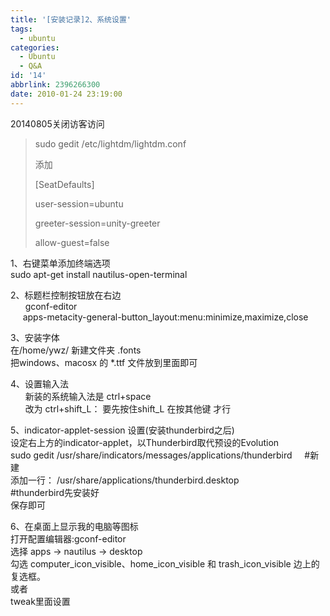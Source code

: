 ```yaml
---
title: '[安装记录]2、系统设置'
tags:
  - ubuntu
categories:
  - Ubuntu
  - Q&A
id: '14'
abbrlink: 2396266300
date: 2010-01-24 23:19:00
---
```


  

20140805关闭访客访问

> sudo gedit /etc/lightdm/lightdm.conf
> 
> 添加
> 
> \[SeatDefaults\]
> 
> user-session=ubuntu
> 
> greeter-session=unity-greeter
> 
> allow-guest=false

  

  

1、右键菜单添加终端选项  
 sudo apt-get install nautilus-open-terminal

  

2、标题栏控制按钮放在右边  
      gconf-editor  
     apps-metacity-general-button\_layout:menu:minimize,maximize,close  
  
3、安装字体  
 在/home/ywz/ 新建文件夹 .fonts  
 把windows、macosx 的 \*.ttf 文件放到里面即可  
  

4、设置输入法  
      新装的系统输入法是 ctrl+space  
      改为 ctrl+shift\_L： 要先按住shift\_L 在按其他键 才行

  

5、indicator-applet-session 设置(安装thunderbird之后)  
 设定右上方的indicator-applet，以Thunderbird取代预设的Evolution  
 sudo gedit /usr/share/indicators/messages/applications/thunderbird     #新建  
 添加一行： /usr/share/applications/thunderbird.desktop                #thunderbird先安装好  
 保存即可  

  
6、在桌面上显示我的电脑等图标  
 打开配置编辑器:gconf-editor  
 选择 apps → nautilus → desktop  
 勾选 computer\_icon\_visible、home\_icon\_visible 和 trash\_icon\_visible 边上的复选框。  
 或者  
 tweak里面设置